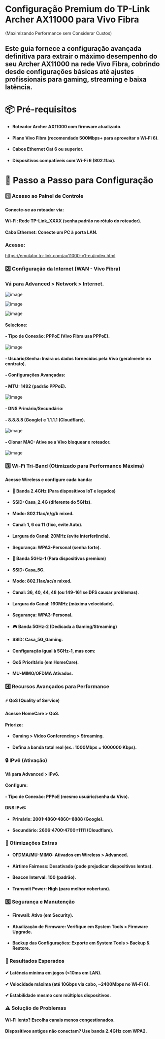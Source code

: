 # Configuração Premium do TP-Link Archer AX11000 para Vivo Fibra
(Maximizando Performance sem Considerar Custos)

## Este guia fornece a configuração avançada definitiva para extrair o máximo desempenho do seu Archer AX11000 na rede Vivo Fibra, cobrindo desde configurações básicas até ajustes profissionais para gaming, streaming e baixa latência.

# 📦 Pré-requisitos
- #### Roteador Archer AX11000 com firmware atualizado.

- #### Plano Vivo Fibra (recomendado 500Mbps+ para aproveitar o Wi-Fi 6).

- #### Cabos Ethernet Cat 6 ou superior.

- #### Dispositivos compatíveis com Wi-Fi 6 (802.11ax).

# 🔧 Passo a Passo para Configuração

### 1️⃣ Acesso ao Painel de Controle
#### Conecte-se ao roteador via:

#### Wi-Fi: Rede TP-Link_XXXX (senha padrão no rótulo do roteador).

#### Cabo Ethernet: Conecte um PC à porta LAN.

### Acesse:

https://emulator.tp-link.com/ax11000-v1-eu/index.html



### 2️⃣ Configuração da Internet (WAN - Vivo Fibra)
### Vá para Advanced > Network > Internet.
![image](https://github.com/user-attachments/assets/e78557d6-c4eb-4ca8-9d77-e4ca8d33d244)

![image](https://github.com/user-attachments/assets/653ccf21-cd82-44dc-baa5-869eb910e847)

![image](https://github.com/user-attachments/assets/059d304b-29f0-4606-b4e7-7b9b0899c818)

#### Selecione:

#### - Tipo de Conexão: PPPoE (Vivo Fibra usa PPPoE).
![image](https://github.com/user-attachments/assets/92513e7b-7e89-499a-ae3a-47733879339d)

#### - Usuário/Senha: Insira os dados fornecidos pela Vivo (geralmente no contrato).

#### - Configurações Avançadas:

#### - MTU: 1492 (padrão PPPoE).
![image](https://github.com/user-attachments/assets/68c3448c-b62d-423d-8280-1a7797f51d33)

#### - DNS Primário/Secundário:

#### - 8.8.8.8 (Google) e 1.1.1.1 (Cloudflare).
![image](https://github.com/user-attachments/assets/cb8711f5-736a-4db2-b5d0-697e81e2feda)

#### - Clonar MAC: Ative se a Vivo bloquear o roteador.
![image](https://github.com/user-attachments/assets/9d4a8ebc-6362-4559-a4df-7c7663d8d4f1)

### 3️⃣ Wi-Fi Tri-Band (Otimizado para Performance Máxima)
#### Acesse Wireless e configure cada banda:

- #### 📶 Banda 2.4GHz (Para dispositivos IoT e legados)
- #### SSID: Casa_2.4G (diferente do 5GHz).

- #### Modo: 802.11ax/n/g/b mixed.

- #### Canal: 1, 6 ou 11 (fixo, evite Auto).

- #### Largura do Canal: 20MHz (evite interferência).

- #### Segurança: WPA3-Personal (senha forte).

- #### 🚀 Banda 5GHz-1 (Para dispositivos premium)
- #### SSID: Casa_5G.

- #### Modo: 802.11ax/ac/n mixed.

- #### Canal: 36, 40, 44, 48 (ou 149-161 se DFS causar problemas).

- #### Largura do Canal: 160MHz (máxima velocidade).

- #### Segurança: WPA3-Personal.

- #### 🎮 Banda 5GHz-2 (Dedicada a Gaming/Streaming)
- #### SSID: Casa_5G_Gaming.

- #### Configuração igual à 5GHz-1, mas com:

- #### QoS Prioritário (em HomeCare).

- #### MU-MIMO/OFDMA Ativados.

### 4️⃣ Recursos Avançados para Performance
#### ⚡ QoS (Quality of Service)
#### Acesse HomeCare > QoS.

#### Priorize:

- #### Gaming > Video Conferencing > Streaming.

- #### Defina a banda total real (ex.: 1000Mbps = 1000000 Kbps).

### 🔒 IPv6 (Ativação)
#### Vá para Advanced > IPv6.

#### Configure:

#### - Tipo de Conexão: PPPoE (mesmo usuário/senha da Vivo).

#### DNS IPv6:

- #### Primário: 2001:4860:4860::8888 (Google).

- #### Secundário: 2606:4700:4700::1111 (Cloudflare).

### 📡 Otimizações Extras
- #### OFDMA/MU-MIMO: Ativados em Wireless > Advanced.

- #### Airtime Fairness: Desativado (pode prejudicar dispositivos lentos).

- #### Beacon Interval: 100 (padrão).

- #### Transmit Power: High (para melhor cobertura).

### 5️⃣ Segurança e Manutenção
- #### Firewall: Ativo (em Security).

- #### Atualização de Firmware: Verifique em System Tools > Firmware Upgrade.

- #### Backup das Configurações: Exporte em System Tools > Backup & Restore.

### 🎯 Resultados Esperados

#### ✔ Latência mínima em jogos (<10ms em LAN).

#### ✔ Velocidade máxima (até 10Gbps via cabo, ~2400Mbps no Wi-Fi 6).

#### ✔ Estabilidade mesmo com múltiplos dispositivos.

### ⚠️ Solução de Problemas

#### Wi-Fi lento? Escolha canais menos congestionados.

#### Dispositivos antigos não conectam? Use banda 2.4GHz com WPA2.
